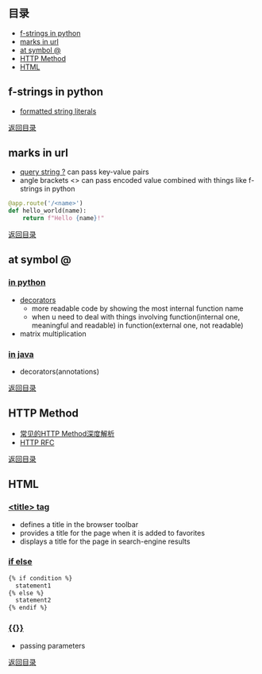 ## <span id="jump0">目录<span>
  
  * [f-strings in python](#jump1)
  * [marks in url](#jump2)
  * [at symbol \@](#jump3)
  * [HTTP Method](#jump4)
  * [HTML](#jump5)

## <span id="jump1">f-strings in python<span>

  * [formatted string literals](https://realpython.com/python-f-strings/#f-strings-a-new-and-improved-way-to-format-strings-in-python)

  
[返回目录](#jump0)


## <span id="jump2">marks in url<span>
  
  * [query string \?](https://stackoverflow.com/questions/33041449/what-is-the-meaning-of-question-mark-in-url-string) can pass key-value pairs
  * angle brackets \<> can pass encoded value combined with things like f-strings in python

```python
@app.route('/<name>')
def hello_world(name):
    return f"Hello {name}!"
```
  
 
[返回目录](#jump0)

## <span id="jump3">at symbol \@<span>
  
  ### [in python](https://stackoverflow.com/questions/6392739/what-does-the-at-symbol-do-in-python)
 
  * [decorators](https://book.pythontips.com/en/latest/decorators.html)
    * more readable code by showing the most internal function name
    * when u need to deal with things involving function(internal one, meaningful and readable) in function(external one, not readable)
  * matrix multiplication 

  ### [in java](https://stackoverflow.com/questions/31822020/in-java-what-does-the-symbol-mean)
  
  * decorators(annotations)

[返回目录](#jump0)

## <span id="jump4">HTTP Method<span>
  
  * [常见的HTTP Method深度解析](https://segmentfault.com/a/1190000013182974)
  * [HTTP RFC](https://www.ietf.org/rfc/rfc2068.txt)
 

[返回目录](#jump0)


## <span id="jump5">HTML<span>
  
  ### [\<title> tag](https://www.w3schools.com/tags/tag_title.asp)
  
  * defines a title in the browser toolbar
  * provides a title for the page when it is added to favorites
  * displays a title for the page in search-engine results
 
  ### [if else](https://retentionscience.zendesk.com/hc/en-us/articles/115003025814-How-To-Build-HTML-for-Conditional-Statements)
  
```HTML
{% if condition %}
  statement1
{% else %}
  statement2
{% endif %}
```

  ### [\{{}}](https://teamtreehouse.com/community/why-do-we-use-the-double-brackets)
  
  * passing parameters
  
  
[返回目录](#jump0)
